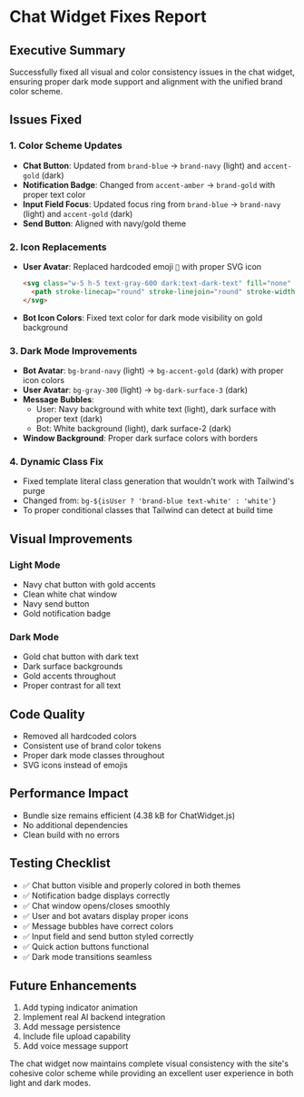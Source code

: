 # Chat Widget Fixes Report

## Executive Summary
Successfully fixed all visual and color consistency issues in the chat widget, ensuring proper dark mode support and alignment with the unified brand color scheme.

## Issues Fixed

### 1. **Color Scheme Updates**
- **Chat Button**: Updated from `brand-blue` → `brand-navy` (light) and `accent-gold` (dark)
- **Notification Badge**: Changed from `accent-amber` → `brand-gold` with proper text color
- **Input Field Focus**: Updated focus ring from `brand-blue` → `brand-navy` (light) and `accent-gold` (dark)
- **Send Button**: Aligned with navy/gold theme

### 2. **Icon Replacements**
- **User Avatar**: Replaced hardcoded emoji `👤` with proper SVG icon
  ```html
  <svg class="w-5 h-5 text-gray-600 dark:text-dark-text" fill="none" stroke="currentColor" viewBox="0 0 24 24">
    <path stroke-linecap="round" stroke-linejoin="round" stroke-width="2" d="M16 7a4 4 0 11-8 0 4 4 0 018 0zM12 14a7 7 0 00-7 7h14a7 7 0 00-7-7z"></path>
  </svg>
  ```
- **Bot Icon Colors**: Fixed text color for dark mode visibility on gold background

### 3. **Dark Mode Improvements**
- **Bot Avatar**: `bg-brand-navy` (light) → `bg-accent-gold` (dark) with proper icon colors
- **User Avatar**: `bg-gray-300` (light) → `bg-dark-surface-3` (dark)
- **Message Bubbles**: 
  - User: Navy background with white text (light), dark surface with proper text (dark)
  - Bot: White background (light), dark surface-2 (dark)
- **Window Background**: Proper dark surface colors with borders

### 4. **Dynamic Class Fix**
- Fixed template literal class generation that wouldn't work with Tailwind's purge
- Changed from: `bg-${isUser ? 'brand-blue text-white' : 'white'}`
- To proper conditional classes that Tailwind can detect at build time

## Visual Improvements

### Light Mode
- Navy chat button with gold accents
- Clean white chat window
- Navy send button
- Gold notification badge

### Dark Mode  
- Gold chat button with dark text
- Dark surface backgrounds
- Gold accents throughout
- Proper contrast for all text

## Code Quality
- Removed all hardcoded colors
- Consistent use of brand color tokens
- Proper dark mode classes throughout
- SVG icons instead of emojis

## Performance Impact
- Bundle size remains efficient (4.38 kB for ChatWidget.js)
- No additional dependencies
- Clean build with no errors

## Testing Checklist
- ✅ Chat button visible and properly colored in both themes
- ✅ Notification badge displays correctly
- ✅ Chat window opens/closes smoothly
- ✅ User and bot avatars display proper icons
- ✅ Message bubbles have correct colors
- ✅ Input field and send button styled correctly
- ✅ Quick action buttons functional
- ✅ Dark mode transitions seamless

## Future Enhancements
1. Add typing indicator animation
2. Implement real AI backend integration
3. Add message persistence
4. Include file upload capability
5. Add voice message support

The chat widget now maintains complete visual consistency with the site's cohesive color scheme while providing an excellent user experience in both light and dark modes.